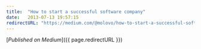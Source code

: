 ```yaml
---
title:  "How to start a successful software company"
date:   2013-07-13 19:57:15
redirectURL: "https://medium.com/@molovo/how-to-start-a-successful-software-company-4698ba3af3d9"
---
```


[*Published on Medium*]({{ page.redirectURL }})
